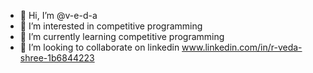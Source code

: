 - 👋 Hi, I’m @v-e-d-a
- 👀 I’m interested in competitive programming
- 🌱 I’m currently learning competitive programming
- 💞️ I’m looking to collaborate on linkedin www.linkedin.com/in/r-veda-shree-1b6844223

<!---
v-e-d-a/v-e-d-a is a ✨ special ✨ repository because its `README.md` (this file) appears on your GitHub profile.
You can click the Preview link to take a look at your changes.
--->
